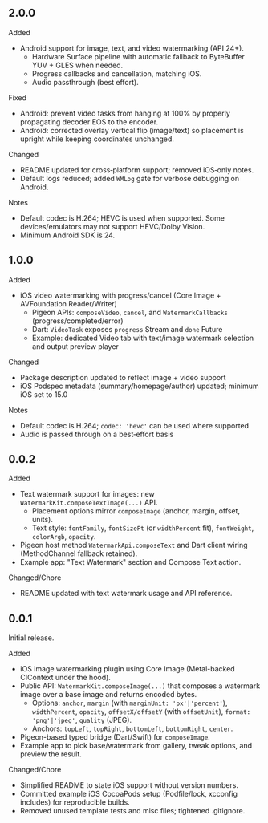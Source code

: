 ## 2.0.0

Added
- Android support for image, text, and video watermarking (API 24+).
  - Hardware Surface pipeline with automatic fallback to ByteBuffer YUV + GLES when needed.
  - Progress callbacks and cancellation, matching iOS.
  - Audio passthrough (best effort).

Fixed
- Android: prevent video tasks from hanging at 100% by properly propagating decoder EOS to the encoder.
- Android: corrected overlay vertical flip (image/text) so placement is upright while keeping coordinates unchanged.

Changed
- README updated for cross‑platform support; removed iOS‑only notes.
- Default logs reduced; added `WMLog` gate for verbose debugging on Android.

Notes
- Default codec is H.264; HEVC is used when supported. Some devices/emulators may not support HEVC/Dolby Vision.
- Minimum Android SDK is 24.

## 1.0.0

Added
- iOS video watermarking with progress/cancel (Core Image + AVFoundation Reader/Writer)
  - Pigeon APIs: `composeVideo`, `cancel`, and `WatermarkCallbacks` (progress/completed/error)
  - Dart: `VideoTask` exposes `progress` Stream and `done` Future
  - Example: dedicated Video tab with text/image watermark selection and output preview player

Changed
- Package description updated to reflect image + video support
- iOS Podspec metadata (summary/homepage/author) updated; minimum iOS set to 15.0

Notes
- Default codec is H.264; `codec: 'hevc'` can be used where supported
- Audio is passed through on a best‑effort basis

## 0.0.2

Added
- Text watermark support for images: new `WatermarkKit.composeTextImage(...)` API.
  - Placement options mirror `composeImage` (anchor, margin, offset, units).
  - Text style: `fontFamily`, `fontSizePt` (or `widthPercent` fit), `fontWeight`, `colorArgb`, `opacity`.
- Pigeon host method `WatermarkApi.composeText` and Dart client wiring (MethodChannel fallback retained).
- Example app: "Text Watermark" section and Compose Text action.

Changed/Chore
- README updated with text watermark usage and API reference.

## 0.0.1

Initial release.

Added
- iOS image watermarking plugin using Core Image (Metal-backed CIContext under the hood).
- Public API: `WatermarkKit.composeImage(...)` that composes a watermark image over a base image and returns encoded bytes.
  - Options: `anchor`, `margin` (with `marginUnit: 'px'|'percent'`), `widthPercent`, `opacity`, `offsetX/offsetY` (with `offsetUnit`), `format: 'png'|'jpeg'`, `quality` (JPEG).
  - Anchors: `topLeft`, `topRight`, `bottomLeft`, `bottomRight`, `center`.
- Pigeon-based typed bridge (Dart/Swift) for `composeImage`.
- Example app to pick base/watermark from gallery, tweak options, and preview the result.

Changed/Chore
- Simplified README to state iOS support without version numbers.
- Committed example iOS CocoaPods setup (Podfile/lock, xcconfig includes) for reproducible builds.
- Removed unused template tests and misc files; tightened .gitignore.
